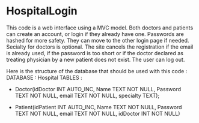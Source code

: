 # HospitalLogin

This code is a web interface using a MVC model.
Both doctors and patients can create an account, or login if they already have one.
Passwords are hashed for more safety. 
They can move to the other login page if needed.
Secialty for doctors is optional.
The site cancels the registration if the email is already used, if the password is too short or if the doctor declared as treating physician by a new patient does not exist.
The user can log out.

Here is the structure of the database that should be used with this code : 
DATABASE : Hospital
TABLES : 
- Doctor(idDoctor INT AUTO_INC, Name TEXT NOT NULL, Password TEXT NOT NULL, email TEXT NOT NULL, specialty TEXT);

- Patient(idPatient INT AUTO_INC, Name TEXT NOT NULL, Password TEXT NOT NULL, email TEXT NOT NULL, idDoctor INT NOT NULL)
